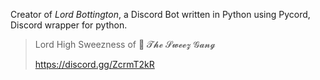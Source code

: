 Creator of *Lord Bottington*, a Discord Bot written in Python using Pycord, Discord wrapper for python.
> 

> Lord High Sweezness of 🎩 𝓣𝓱𝓮 𝓢𝔀𝓮𝓮𝔃 𝓖𝓪𝓷𝓰
> 
> https://discord.gg/ZcrmT2kR
